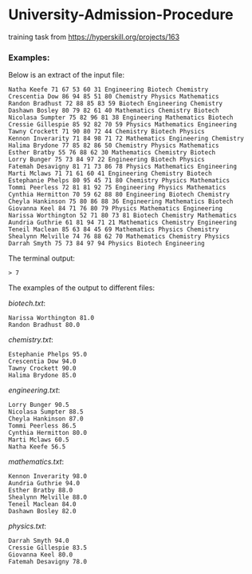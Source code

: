 # University-Admission-Procedure
training task from https://hyperskill.org/projects/163

### Examples:
<p>Below is an extract of the input file:</p>

<pre><code class="language-no-highlight">Natha Keefe 71 67 53 60 31 Engineering Biotech Chemistry
Crescentia Dow 86 94 85 51 80 Chemistry Physics Mathematics
Randon Bradhust 72 88 85 83 59 Biotech Engineering Chemistry
Dashawn Bosley 80 79 82 61 40 Mathematics Chemistry Biotech
Nicolasa Sumpter 75 82 96 81 38 Engineering Mathematics Biotech
Cressie Gillespie 85 92 82 70 59 Physics Mathematics Engineering
Tawny Crockett 71 90 80 72 44 Chemistry Biotech Physics
Kennon Inverarity 71 84 98 71 72 Mathematics Engineering Chemistry
Halima Brydone 77 85 82 86 50 Chemistry Physics Mathematics
Esther Bratby 55 76 88 62 30 Mathematics Chemistry Biotech
Lorry Bunger 75 73 84 97 22 Engineering Biotech Physics
Fatemah Desavigny 81 71 73 86 78 Physics Mathematics Engineering
Marti Mclaws 71 71 61 60 41 Engineering Chemistry Biotech
Estephanie Phelps 80 95 45 71 80 Chemistry Physics Mathematics
Tommi Peerless 72 81 81 92 75 Engineering Physics Mathematics
Cynthia Hermitton 70 59 62 88 80 Engineering Biotech Chemistry
Cheyla Hankinson 75 80 86 88 36 Engineering Mathematics Biotech
Giovanna Keel 84 71 76 80 79 Physics Mathematics Engineering
Narissa Worthington 52 71 80 73 81 Biotech Chemistry Mathematics
Aundria Guthrie 61 81 94 71 21 Mathematics Chemistry Engineering
Teneil Maclean 85 63 84 45 69 Mathematics Physics Chemistry
Shealynn Melville 74 76 88 62 70 Mathematics Chemistry Physics
Darrah Smyth 75 73 84 97 94 Physics Biotech Engineering</code></pre>

<p> The terminal output:</p>

<pre><code class="language-no-highlight">&gt; 7</code></pre>

<p>The examples of the output to different files:</p>

<p><em>biotech.txt</em>:</p>

<pre><code class="language-no-highlight">Narissa Worthington 81.0
Randon Bradhust 80.0</code></pre>

<p><em>chemistry.txt</em>:</p>

<pre><code class="language-no-highlight">Estephanie Phelps 95.0
Crescentia Dow 94.0
Tawny Crockett 90.0
Halima Brydone 85.0
</code></pre>

<p><em>engineering.txt</em>:</p>

<pre><code class="language-no-highlight">Lorry Bunger 90.5
Nicolasa Sumpter 88.5
Cheyla Hankinson 87.0
Tommi Peerless 86.5
Cynthia Hermitton 80.0
Marti Mclaws 60.5
Natha Keefe 56.5</code></pre>

<p><em>mathematics.txt</em>:</p>

<pre><code class="language-no-highlight">Kennon Inverarity 98.0
Aundria Guthrie 94.0
Esther Bratby 88.0
Shealynn Melville 88.0
Teneil Maclean 84.0
Dashawn Bosley 82.0</code></pre>

<p><em>physics.txt</em>:</p>

<pre><code class="language-no-highlight">Darrah Smyth 94.0
Cressie Gillespie 83.5
Giovanna Keel 80.0
Fatemah Desavigny 78.0</code></pre>
